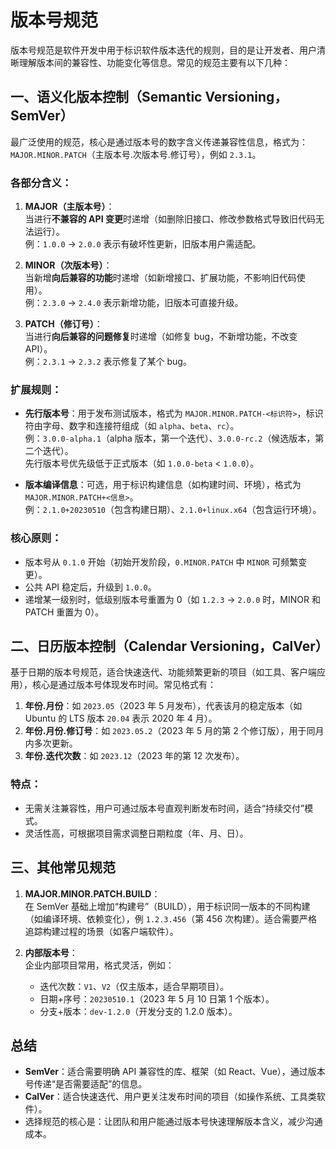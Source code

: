 # 版本号规范

版本号规范是软件开发中用于标识软件版本迭代的规则，目的是让开发者、用户清晰理解版本间的兼容性、功能变化等信息。常见的规范主要有以下几种：

## 一、语义化版本控制（Semantic Versioning，SemVer）

最广泛使用的规范，核心是通过版本号的数字含义传递兼容性信息，格式为：  
`MAJOR.MINOR.PATCH`（主版本号.次版本号.修订号），例如 `2.3.1`。

### 各部分含义：

1. **MAJOR（主版本号）**：  
   当进行**不兼容的 API 变更**时递增（如删除旧接口、修改参数格式导致旧代码无法运行）。  
   例：`1.0.0` → `2.0.0` 表示有破坏性更新，旧版本用户需适配。

2. **MINOR（次版本号）**：  
   当新增**向后兼容的功能**时递增（如新增接口、扩展功能，不影响旧代码使用）。  
   例：`2.3.0` → `2.4.0` 表示新增功能，旧版本可直接升级。

3. **PATCH（修订号）**：  
   当进行**向后兼容的问题修复**时递增（如修复 bug，不新增功能，不改变 API）。  
   例：`2.3.1` → `2.3.2` 表示修复了某个 bug。

### 扩展规则：

- **先行版本号**：用于发布测试版本，格式为 `MAJOR.MINOR.PATCH-<标识符>`，标识符由字母、数字和连接符组成（如 `alpha`、`beta`、`rc`）。  
  例：`3.0.0-alpha.1`（alpha 版本，第一个迭代）、`3.0.0-rc.2`（候选版本，第二个迭代）。  
  先行版本号优先级低于正式版本（如 `1.0.0-beta` < `1.0.0`）。

- **版本编译信息**：可选，用于标识构建信息（如构建时间、环境），格式为 `MAJOR.MINOR.PATCH+<信息>`。  
  例：`2.1.0+20230510`（包含构建日期）、`2.1.0+linux.x64`（包含运行环境）。

### 核心原则：

- 版本号从 `0.1.0` 开始（初始开发阶段，`0.MINOR.PATCH` 中 `MINOR` 可频繁变更）。
- 公共 API 稳定后，升级到 `1.0.0`。
- 递增某一级别时，低级别版本号重置为 0（如 `1.2.3` → `2.0.0` 时，MINOR 和 PATCH 重置为 0）。

## 二、日历版本控制（Calendar Versioning，CalVer）

基于日期的版本号规范，适合快速迭代、功能频繁更新的项目（如工具、客户端应用），核心是通过版本号体现发布时间。常见格式有：

1. **年份.月份**：如 `2023.05`（2023 年 5 月发布），代表该月的稳定版本（如 Ubuntu 的 LTS 版本 `20.04` 表示 2020 年 4 月）。
2. **年份.月份.修订号**：如 `2023.05.2`（2023 年 5 月的第 2 个修订版），用于同月内多次更新。
3. **年份.迭代次数**：如 `2023.12`（2023 年的第 12 次发布）。

### 特点：

- 无需关注兼容性，用户可通过版本号直观判断发布时间，适合“持续交付”模式。
- 灵活性高，可根据项目需求调整日期粒度（年、月、日）。

## 三、其他常见规范

1. **MAJOR.MINOR.PATCH.BUILD**：  
   在 SemVer 基础上增加“构建号”（BUILD），用于标识同一版本的不同构建（如编译环境、依赖变化），例 `1.2.3.456`（第 456 次构建）。适合需要严格追踪构建过程的场景（如客户端软件）。

2. **内部版本号**：  
   企业内部项目常用，格式灵活，例如：
   - 迭代次数：`V1`、`V2`（仅主版本，适合早期项目）。
   - 日期+序号：`20230510.1`（2023 年 5 月 10 日第 1 个版本）。
   - 分支+版本：`dev-1.2.0`（开发分支的 1.2.0 版本）。

## 总结

- **SemVer**：适合需要明确 API 兼容性的库、框架（如 React、Vue），通过版本号传递“是否需要适配”的信息。
- **CalVer**：适合快速迭代、用户更关注发布时间的项目（如操作系统、工具类软件）。
- 选择规范的核心是：让团队和用户能通过版本号快速理解版本含义，减少沟通成本。
